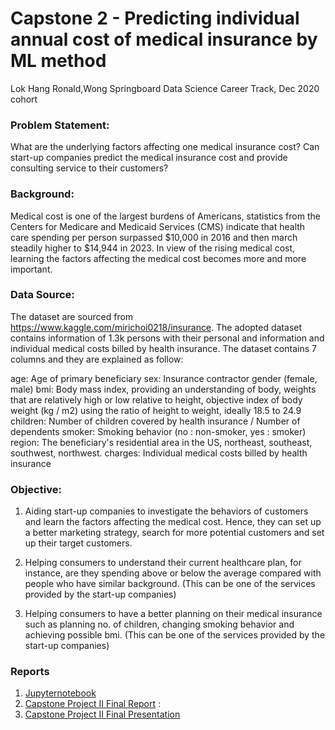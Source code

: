 # Capstone 2 - Predicting individual annual cost of medical insurance by ML method
Lok Hang Ronald,Wong 
Springboard Data Science Career Track, Dec 2020 cohort

### Problem Statement: 
What are the underlying factors affecting one medical insurance cost? Can start-up companies predict the medical insurance cost and provide consulting service to their customers?

### Background:
Medical cost is one of the largest burdens of Americans, statistics from the Centers for Medicare and Medicaid Services (CMS) indicate that health care spending per person surpassed $10,000 in 2016 and then march steadily higher to $14,944 in 2023. In view of the rising medical cost, learning the factors affecting the medical cost becomes more and more important.

### Data Source:
The dataset are sourced from https://www.kaggle.com/mirichoi0218/insurance.
The adopted dataset contains information of 1.3k persons with their personal and information and individual medical costs billed by health insurance. The dataset contains 7 columns and they are explained as follow:

age: Age of primary beneficiary
sex: Insurance contractor gender (female, male)
bmi: Body mass index, providing an understanding of body, weights that are relatively high or low relative to height, objective index of body weight (kg / m2) using the ratio of height to weight, ideally 18.5 to 24.9
children: Number of children covered by health insurance / Number of dependents
smoker: Smoking behavior (no : non-smoker, yes : smoker)
region: The beneficiary's residential area in the US, northeast, southeast, southwest, northwest.
charges: Individual medical costs billed by health insurance

### Objective:
1)	Aiding start-up companies to investigate the behaviors of customers and learn the factors affecting the medical cost. Hence, they can set up a better marketing strategy, search for more potential customers and set up their target customers.

2)	Helping consumers to understand their current healthcare plan, for instance, are they spending above or below the average compared with people who have similar background. (This can be one of the services provided by the start-up companies)

3)	Helping consumers to have a better planning on their medical insurance such as planning no. of children, changing smoking behavior and achieving possible bmi. (This can be one of the services provided by the start-up companies)

### Reports
1. [Jupyternotebook](https://github.com/ronald55699/Capstone-2/tree/main/Notebooks)
2. [Capstone Project II Final Report](https://github.com/ronald55699/Capstone-2/blob/main/Report/Capstone%202%20Report.pdf) : 
3. [Capstone Project II Final Presentation](https://github.com/ronald55699/Capstone-2/blob/main/Report/Capstone%202%20Presentation.pdf)

